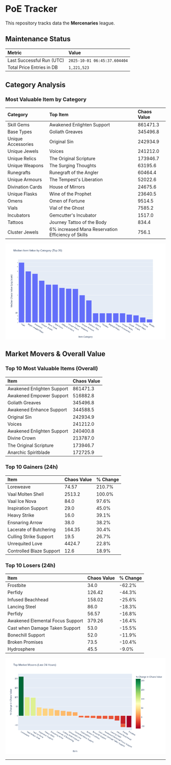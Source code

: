 # PoE Tracker

This repository tracks data the **Mercenaries** league.

## Maintenance Status

<!-- START_MAINTENANCE -->
| Metric | Value |
|:---|:---|
| Last Successful Run (UTC) | `2025-10-01 06:45:37.604404` |
| Total Price Entries in DB | `1,221,523` |

<!-- END_MAINTENANCE -->

## Category Analysis

<!-- START_CATEGORY_ANALYSIS -->
### Most Valuable Item by Category
| Category | Top Item | Chaos Value |
| :--- | :--- | :--- |
| Skill Gems | Awakened Enlighten Support | 861471.3 |
| Base Types | Goliath Greaves | 345496.8 |
| Unique Accessories | Original Sin | 242934.9 |
| Unique Jewels | Voices | 241212.0 |
| Unique Relics | The Original Scripture | 173946.7 |
| Unique Weapons | The Surging Thoughts | 63195.6 |
| Runegrafts | Runegraft of the Angler | 60464.4 |
| Unique Armours | The Tempest's Liberation | 52022.6 |
| Divination Cards | House of Mirrors | 24675.6 |
| Unique Flasks | Wine of the Prophet | 23640.5 |
| Omens | Omen of Fortune | 9514.5 |
| Vials | Vial of the Ghost | 7585.2 |
| Incubators | Gemcutter's Incubator | 1517.0 |
| Tattoos | Journey Tattoo of the Body | 834.4 |
| Cluster Jewels | 6% increased Mana Reservation Efficiency of Skills | 756.1 |


![Category Analysis Chart](charts/category_analysis.png)
<!-- END_CATEGORY_ANALYSIS -->

## Market Movers & Overall Value

<!-- START_ANALYSIS -->
### Top 10 Most Valuable Items (Overall)
| Item | Chaos Value |
| :--- | :--- |
| Awakened Enlighten Support | 861471.3 |
| Awakened Empower Support | 516882.8 |
| Goliath Greaves | 345496.8 |
| Awakened Enhance Support | 344588.5 |
| Original Sin | 242934.9 |
| Voices | 241212.0 |
| Awakened Enlighten Support | 240400.8 |
| Divine Crown | 213787.0 |
| The Original Scripture | 173946.7 |
| Anarchic Spiritblade | 172725.9 |

### Top 10 Gainers (24h)
| Item | Chaos Value | % Change |
| :--- | :--- | :--- |
| Loreweave | 74.57 | 210.7% |
| Vaal Molten Shell | 2513.2 | 100.0% |
| Vaal Ice Nova | 84.0 | 97.6% |
| Inspiration Support | 29.0 | 45.0% |
| Heavy Strike | 16.0 | 39.1% |
| Ensnaring Arrow | 38.0 | 38.2% |
| Lacerate of Butchering | 164.35 | 30.4% |
| Culling Strike Support | 19.5 | 26.7% |
| Unrequited Love | 4424.7 | 22.8% |
| Controlled Blaze Support | 12.6 | 18.9% |

### Top 10 Losers (24h)
| Item | Chaos Value | % Change |
| :--- | :--- | :--- |
| Frostbite | 34.0 | -62.2% |
| Perfidy | 126.42 | -44.3% |
| Infused Beachhead | 158.02 | -25.6% |
| Lancing Steel | 86.0 | -18.3% |
| Perfidy | 56.57 | -16.8% |
| Awakened Elemental Focus Support | 379.26 | -16.4% |
| Cast when Damage Taken Support | 53.0 | -15.5% |
| Bonechill Support | 52.0 | -11.9% |
| Broken Promises | 73.5 | -10.4% |
| Hydrosphere | 45.5 | -9.0% |


![Market Movers Chart](charts/market_movers.png)
<!-- END_ANALYSIS -->

---
